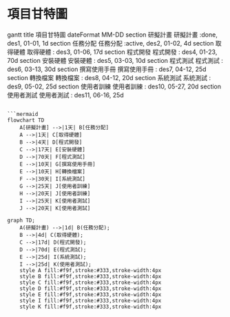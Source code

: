 # 項目甘特圖

gantt
    title 項目甘特圖
    dateFormat  MM-DD
    section 研擬計畫
    研擬計畫         :done,    des1, 01-01, 1d
    section 任務分配
    任務分配        :active,  des2, 01-02, 4d
    section 取得硬體
    取得硬體        :         des3, 01-06, 17d
    section 程式開發
    程式開發        :         des4, 01-23, 70d
    section 安裝硬體
    安裝硬體        :         des5, 03-03, 10d
    section 程式測試
    程式測試        :         des6, 03-13, 30d
    section 撰寫使用手冊
    撰寫使用手冊    :         des7, 04-12, 25d
    section 轉換檔案
    轉換檔案        :         des8, 04-12, 20d
    section 系統測試
    系統測試        :         des9, 05-02, 25d
    section 使用者訓練
    使用者訓練      :         des10, 05-27, 20d
    section 使用者測試
    使用者測試      :         des11, 06-16, 25d

```

```mermaid
flowchart TD
    A[研擬計畫] -->|1天| B[任務分配]
    A -->|1天| C[取得硬體]
    B -->|4天| D[程式開發]
    C -->|17天| E[安裝硬體]
    D -->|70天| F[程式測試]
    E -->|10天| G[撰寫使用手冊]
    E -->|10天| H[轉換檔案]
    F -->|30天| I[系統測試]
    G -->|25天| J[使用者訓練]
    H -->|20天| J[使用者訓練]
    I -->|25天| K[使用者測試]
    J -->|20天| K[使用者測試]
```

```mermaid
graph TD;
    A(研擬計畫) -->|1d| B(任務分配);
    B -->|4d| C(取得硬體);
    C -->|17d| D(程式開發);
    D -->|70d| E(程式測試);
    E -->|25d| I(系統測試);
    I -->|25d| K(使用者測試);
    style A fill:#f9f,stroke:#333,stroke-width:4px
    style B fill:#f9f,stroke:#333,stroke-width:4px
    style C fill:#f9f,stroke:#333,stroke-width:4px
    style D fill:#f9f,stroke:#333,stroke-width:4px
    style E fill:#f9f,stroke:#333,stroke-width:4px
    style I fill:#f9f,stroke:#333,stroke-width:4px
    style K fill:#f9f,stroke:#333,stroke-width:4px


```
